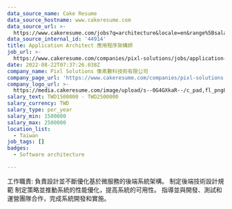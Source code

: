 ```yaml
---
data_source_name: Cake Resume
data_source_hostname: www.cakeresume.com
data_source_url: >-
  https://www.cakeresume.com/jobs?q=architecture&locale=en&range%5Bsalary_range%5D%5Bmin%5D=1000000&page=4
data_source_internal_id: '44914'
title: Application Architect 應用程序架構師
job_url: >-
  https://www.cakeresume.com/companies/pixl-solutions/jobs/application-architect-application-architect
date: 2022-08-22T07:37:26.038Z
company_name: Pixl Solutions 像素數科技術有限公司
company_page_url: 'https://www.cakeresume.com/companies/pixl-solutions'
company_logo_url: >-
  https://media.cakeresume.com/image/upload/s--0G4GXkaR--/c_pad,fl_png8,h_200,w_200/v1657261938/v98o2gg7yupqwiszltgj.png
salary_text: TWD1500000 - TWD2500000
salary_currency: TWD
salary_type: per_year
salary_min: 1500000
salary_max: 2500000
location_list:
  - Taiwan
job_tags: []
badges:
  - Software architecture

---
```


工作職責: 負責設計並不斷優化基於微服務的後端系統架構。 制定後端技術設計規範 制定策略並推動系統的性能優化，提高系統的可用性。 指導並與開發、測試和運營團隊合作，完成系統開發和實施。